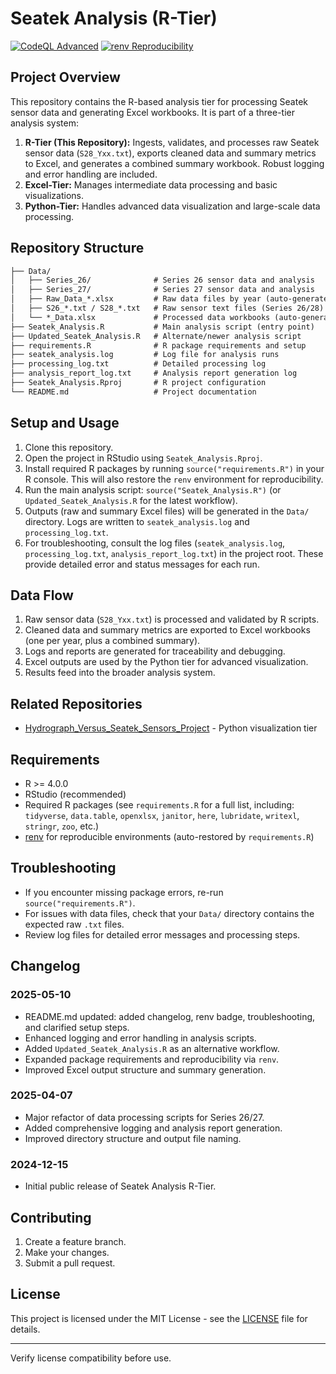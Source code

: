 # Seatek Analysis (R-Tier)

[![CodeQL Advanced](https://github.com/abhimehro/Seatek_Analysis/actions/workflows/codeql.yml/badge.svg)](https://github.com/abhimehro/Seatek_Analysis/actions/workflows/codeql.yml)
[![renv Reproducibility](https://img.shields.io/badge/reproducible%20environment-renv-blue?logo=R)](https://rstudio.github.io/renv/)

## Project Overview

This repository contains the R-based analysis tier for processing Seatek sensor data and generating Excel workbooks. It is part of a three-tier analysis system:

1. **R-Tier (This Repository):** Ingests, validates, and processes raw Seatek sensor data (`S28_Yxx.txt`), exports cleaned data and summary metrics to Excel, and generates a combined summary workbook. Robust logging and error handling are included.
2. **Excel-Tier:** Manages intermediate data processing and basic visualizations.
3. **Python-Tier:** Handles advanced data visualization and large-scale data processing.

## Repository Structure

```Markdown
├── Data/
│   ├── Series_26/              # Series 26 sensor data and analysis
│   ├── Series_27/              # Series 27 sensor data and analysis
│   ├── Raw_Data_*.xlsx         # Raw data files by year (auto-generated)
│   ├── S26_*.txt / S28_*.txt   # Raw sensor text files (Series 26/28)
│   └── *_Data.xlsx             # Processed data workbooks (auto-generated)
├── Seatek_Analysis.R           # Main analysis script (entry point)
├── Updated_Seatek_Analysis.R   # Alternate/newer analysis script
├── requirements.R              # R package requirements and setup
├── seatek_analysis.log         # Log file for analysis runs
├── processing_log.txt          # Detailed processing log
├── analysis_report_log.txt     # Analysis report generation log
├── Seatek_Analysis.Rproj       # R project configuration
└── README.md                   # Project documentation
```

## Setup and Usage

1. Clone this repository.
2. Open the project in RStudio using `Seatek_Analysis.Rproj`.
3. Install required R packages by running `source("requirements.R")` in your R console. This will also restore the `renv` environment for reproducibility.
4. Run the main analysis script: `source("Seatek_Analysis.R")` (or `Updated_Seatek_Analysis.R` for the latest workflow).
5. Outputs (raw and summary Excel files) will be generated in the `Data/` directory. Logs are written to `seatek_analysis.log` and `processing_log.txt`.
6. For troubleshooting, consult the log files (`seatek_analysis.log`, `processing_log.txt`, `analysis_report_log.txt`) in the project root. These provide detailed error and status messages for each run.

## Data Flow

1. Raw sensor data (`S28_Yxx.txt`) is processed and validated by R scripts.
2. Cleaned data and summary metrics are exported to Excel workbooks (one per year, plus a combined summary).
3. Logs and reports are generated for traceability and debugging.
4. Excel outputs are used by the Python tier for advanced visualization.
5. Results feed into the broader analysis system.

## Related Repositories

- [Hydrograph_Versus_Seatek_Sensors_Project](https://github.com/abhimehro/Hydrograph_Versus_Seatek_Sensors_Project) - Python visualization tier

## Requirements

- R >= 4.0.0
- RStudio (recommended)
- Required R packages (see `requirements.R` for a full list, including: `tidyverse`, `data.table`, `openxlsx`, `janitor`, `here`, `lubridate`, `writexl`, `stringr`, `zoo`, etc.)
- [renv](https://rstudio.github.io/renv/) for reproducible environments (auto-restored by `requirements.R`)

## Troubleshooting

- If you encounter missing package errors, re-run `source("requirements.R")`.
- For issues with data files, check that your `Data/` directory contains the expected raw `.txt` files.
- Review log files for detailed error messages and processing steps.

## Changelog

### 2025-05-10

- README.md updated: added changelog, renv badge, troubleshooting, and clarified setup steps.
- Enhanced logging and error handling in analysis scripts.
- Added `Updated_Seatek_Analysis.R` as an alternative workflow.
- Expanded package requirements and reproducibility via `renv`.
- Improved Excel output structure and summary generation.

### 2025-04-07

- Major refactor of data processing scripts for Series 26/27.
- Added comprehensive logging and analysis report generation.
- Improved directory structure and output file naming.

### 2024-12-15

- Initial public release of Seatek Analysis R-Tier.

## Contributing

1. Create a feature branch.
2. Make your changes.
3. Submit a pull request.

## License

This project is licensed under the MIT License - see the [LICENSE](LICENSE) file for details.

---
Verify license compatibility before use.
